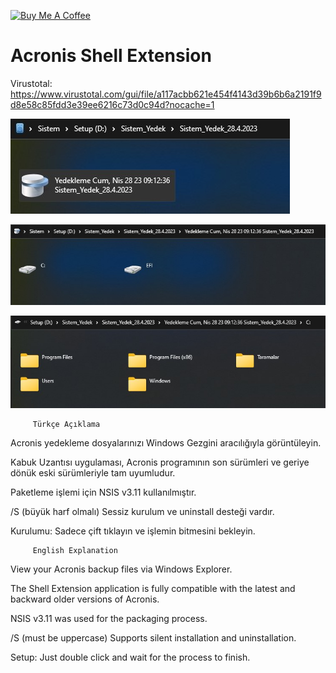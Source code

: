 <a href="https://buymeacoffee.com/abdullaherturk" target="_blank"><img src="https://cdn.buymeacoffee.com/buttons/v2/default-yellow.png" alt="Buy Me A Coffee" style="height: 60px !important;width: 217px !important;" ></a>

# Acronis Shell Extension

Virustotal:
https://www.virustotal.com/gui/file/a117acbb621e454f4143d39b6b6a2191f9d8e58c85fdd3e39ee6216c73d0c94d?nocache=1

![sample](https://github.com/abdullah-erturk/Acronis-Shell-Extension/blob/main/1.jpg)

![sample](https://github.com/abdullah-erturk/Acronis-Shell-Extension/blob/main/2.jpg)

![sample](https://github.com/abdullah-erturk/Acronis-Shell-Extension/blob/main/3.jpg)

         Türkçe Açıklama

Acronis yedekleme dosyalarınızı Windows Gezgini aracılığıyla görüntüleyin.

Kabuk Uzantısı uygulaması, Acronis programının son sürümleri ve geriye dönük eski sürümleriyle tam uyumludur.

Paketleme işlemi için NSIS v3.11 kullanılmıştır.

/S (büyük harf olmalı) Sessiz kurulum ve uninstall desteği vardır.

Kurulumu:
Sadece çift tıklayın ve işlemin bitmesini bekleyin.

         English Explanation

View your Acronis backup files via Windows Explorer.

The Shell Extension application is fully compatible with the latest and backward older versions of Acronis.

NSIS v3.11 was used for the packaging process.

/S (must be uppercase) Supports silent installation and uninstallation.

Setup:
Just double click and wait for the process to finish.
